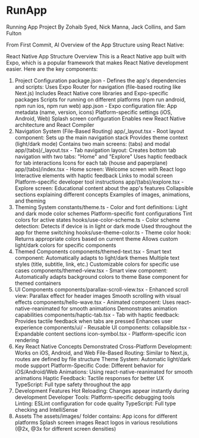 # RunApp
Running App Project By Zohaib Syed, Nick Manna, Jack Collins, and Sam Fulton


From First Commit, AI Overview of the App Structure using React Native:

React Native App Structure Overview
This is a React Native app built with Expo, which is a popular framework that makes React Native development easier. Here are the key components:
1. Project Configuration
package.json - Defines the app's dependencies and scripts:
Uses Expo Router for navigation (file-based routing like Next.js)
Includes React Native core libraries and Expo-specific packages
Scripts for running on different platforms (npm run android, npm run ios, npm run web)
app.json - Expo configuration file:
App metadata (name, version, icons)
Platform-specific settings (iOS, Android, Web)
Splash screen configuration
Enables new React Native architecture and React Compiler
2. Navigation System (File-Based Routing)
app/_layout.tsx - Root layout component:
Sets up the main navigation stack
Provides theme context (light/dark mode)
Contains two main screens: (tabs) and modal
app/(tabs)/_layout.tsx - Tab navigation layout:
Creates bottom tab navigation with two tabs: "Home" and "Explore"
Uses haptic feedback for tab interactions
Icons for each tab (house and paperplane)
app/(tabs)/index.tsx - Home screen:
Welcome screen with React logo
Interactive elements with haptic feedback
Links to modal screen
Platform-specific developer tool instructions
app/(tabs)/explore.tsx - Explore screen:
Educational content about the app's features
Collapsible sections explaining different concepts
Examples of images, animations, and theming
3. Theming System
constants/theme.ts - Color and font definitions:
Light and dark mode color schemes
Platform-specific font configurations
Tint colors for active states
hooks/use-color-scheme.ts - Color scheme detection:
Detects if device is in light or dark mode
Used throughout the app for theme switching
hooks/use-theme-color.ts - Theme color hook:
Returns appropriate colors based on current theme
Allows custom light/dark colors for specific components
4. Themed Components
components/themed-text.tsx - Smart text component:
Automatically adapts to light/dark themes
Multiple text styles (title, subtitle, link, etc.)
Customizable colors for specific use cases
components/themed-view.tsx - Smart view component:
Automatically adapts background colors to theme
Base component for themed containers
5. UI Components
components/parallax-scroll-view.tsx - Enhanced scroll view:
Parallax effect for header images
Smooth scrolling with visual effects
components/hello-wave.tsx - Animated component:
Uses react-native-reanimated for smooth animations
Demonstrates animation capabilities
components/haptic-tab.tsx - Tab with haptic feedback:
Provides tactile feedback when tabs are pressed
Enhances user experience
components/ui/ - Reusable UI components:
collapsible.tsx - Expandable content sections
icon-symbol.tsx - Platform-specific icon rendering
6. Key React Native Concepts Demonstrated
Cross-Platform Development: Works on iOS, Android, and Web
File-Based Routing: Similar to Next.js, routes are defined by file structure
Theme System: Automatic light/dark mode support
Platform-Specific Code: Different behavior for iOS/Android/Web
Animations: Using react-native-reanimated for smooth animations
Haptic Feedback: Tactile responses for better UX
TypeScript: Full type safety throughout the app
7. Development Features
Hot Reloading: Changes appear instantly during development
Developer Tools: Platform-specific debugging tools
Linting: ESLint configuration for code quality
TypeScript: Full type checking and IntelliSense
8. Assets
The assets/images/ folder contains:
App icons for different platforms
Splash screen images
React logos in various resolutions (@2x, @3x for different screen densities)
